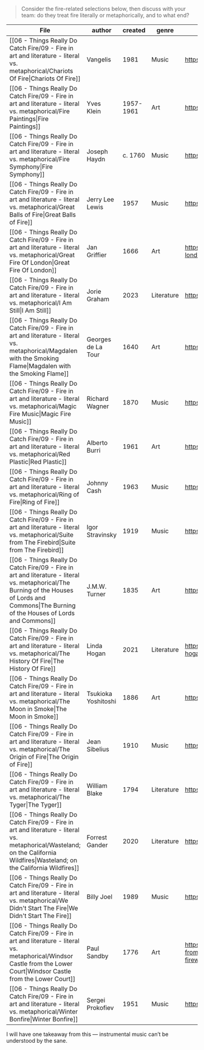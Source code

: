 > Consider the fire-related selections below, then discuss with your team: do they treat fire literally or metaphorically, and to what end?

| File                                                                                                                                                                                              | author              | created   | genre      | link                                                                                                         |
| ------------------------------------------------------------------------------------------------------------------------------------------------------------------------------------------------- | ------------------- | --------- | ---------- | ------------------------------------------------------------------------------------------------------------ |
| [[06 - Things Really Do Catch Fire/09 - Fire in art and literature - literal vs. metaphorical/Chariots Of Fire\|Chariots Of Fire]]                                                             | Vangelis            | 1981      | Music      | https://open.spotify.com/track/6GxhckZeqoWNF9n9XS91HS                                                        |
| [[06 - Things Really Do Catch Fire/09 - Fire in art and literature - literal vs. metaphorical/Fire Paintings\|Fire Paintings]]                                                                 | Yves Klein          | 1957-1961 | Art        | https://www.tornabuoniart.com/en/yves-klein-on-fire/                                                         |
| [[06 - Things Really Do Catch Fire/09 - Fire in art and literature - literal vs. metaphorical/Fire Symphony\|Fire Symphony]]                                                                   | Joseph Haydn        | c. 1760   | Music      | https://www.youtube.com/watch?v=O2uTVgUOusw                                                                  |
| [[06 - Things Really Do Catch Fire/09 - Fire in art and literature - literal vs. metaphorical/Great Balls of Fire\|Great Balls of Fire]]                                                       | Jerry Lee Lewis     | 1957      | Music      | https://open.spotify.com/track/7xe3EQCvXnx6Q0zs41Y65n                                                        |
| [[06 - Things Really Do Catch Fire/09 - Fire in art and literature - literal vs. metaphorical/Great Fire Of London\|Great Fire Of London]]                                                     | Jan Griffier        | 1666      | Art        | https://artuk.org/discover/artworks/the-great-fire-of-london-1666-50496                                      |
| [[06 - Things Really Do Catch Fire/09 - Fire in art and literature - literal vs. metaphorical/I Am Still\|I Am Still]]                                                                         | Jorie Graham        | 2023      | Literature | https://yalereview.org/article/jorie-graham-i-am-still                                                       |
| [[06 - Things Really Do Catch Fire/09 - Fire in art and literature - literal vs. metaphorical/Magdalen with the Smoking Flame\|Magdalen with the Smoking Flame]]                               | Georges de La Tour  | 1640      | Art        | https://collections.lacma.org/node/238963                                                                    |
| [[06 - Things Really Do Catch Fire/09 - Fire in art and literature - literal vs. metaphorical/Magic Fire Music\|Magic Fire Music]]                                                             | Richard Wagner      | 1870      | Music      | https://open.spotify.com/track/6zobbN9NwsvAyNIRZromDk                                                        |
| [[06 - Things Really Do Catch Fire/09 - Fire in art and literature - literal vs. metaphorical/Red Plastic\|Red Plastic]]                                                                       | Alberto Burri       | 1961      | Art        | https://www.wikiart.org/en/alberto-burri/red-plastic-1961                                                    |
| [[06 - Things Really Do Catch Fire/09 - Fire in art and literature - literal vs. metaphorical/Ring of Fire\|Ring of Fire]]                                                                     | Johnny Cash         | 1963      | Music      | https://open.spotify.com/track/6YffUZJ2R06kyxyK6onezL                                                        |
| [[06 - Things Really Do Catch Fire/09 - Fire in art and literature - literal vs. metaphorical/Suite from The Firebird\|Suite from The Firebird]]                                               | Igor Stravinsky     | 1919      | Music      | https://www.youtube.com/watch?v=wKtpRoYgQUM                                                                  |
| [[06 - Things Really Do Catch Fire/09 - Fire in art and literature - literal vs. metaphorical/The Burning of the Houses of Lords and Commons\|The Burning of the Houses of Lords and Commons]] | J.M.W. Turner       | 1835      | Art        | https://www.clevelandart.org/art/1942.647                                                                    |
| [[06 - Things Really Do Catch Fire/09 - Fire in art and literature - literal vs. metaphorical/The History Of Fire\|The History Of Fire]]                                                       | Linda Hogan         | 2021      | Literature | https://www.altaonline.com/books/poetry/a34826903/linda-hogan-the-history-of-fire-poem/                      |
| [[06 - Things Really Do Catch Fire/09 - Fire in art and literature - literal vs. metaphorical/The Moon in Smoke\|The Moon in Smoke]]                                                           | Tsukioka Yoshitoshi | 1886      | Art        | https://artgallery.yale.edu/collections/objects/11595                                                        |
| [[06 - Things Really Do Catch Fire/09 - Fire in art and literature - literal vs. metaphorical/The Origin of Fire\|The Origin of Fire]]                                                         | Jean Sibelius       | 1910      | Music      | https://open.spotify.com/track/4uU8knj2sJU2QNme3ooWX8                                                        |
| [[06 - Things Really Do Catch Fire/09 - Fire in art and literature - literal vs. metaphorical/The Tyger\|The Tyger]]                                                                           | William Blake       | 1794      | Literature | https://www.poetryfoundation.org/poems/43687/the-tyger                                                       |
| [[06 - Things Really Do Catch Fire/09 - Fire in art and literature - literal vs. metaphorical/Wasteland; on the California Wildfires\|Wasteland; on the California Wildfires]]                 | Forrest Gander      | 2020      | Literature | https://poets.org/poem/wasteland-california-wildfires                                                        |
| [[06 - Things Really Do Catch Fire/09 - Fire in art and literature - literal vs. metaphorical/We Didn't Start The Fire\|We Didn't Start The Fire]]                                             | Billy Joel          | 1989      | Music      | https://open.spotify.com/track/3Cx4yrFaX8CeHwBMReOWXI                                                        |
| [[06 - Things Really Do Catch Fire/09 - Fire in art and literature - literal vs. metaphorical/Windsor Castle from the Lower Court\|Windsor Castle from the Lower Court]]                       | Paul Sandby         | 1776      | Art        | https://www.artic.edu/artworks/129597/windsor-castle-from-the-lower-court-on-the-fifth-of-november-fireworks |
| [[06 - Things Really Do Catch Fire/09 - Fire in art and literature - literal vs. metaphorical/Winter Bonfire\|Winter Bonfire]]                                                                 | Sergei Prokofiev    | 1951      | Music      | https://www.youtube.com/watch?v=ShdEDIEkB7I                                                                  |


I will have one takeaway from this — instrumental music can’t be understood by the sane.
